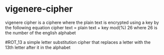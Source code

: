 # vigenere-cipher
vigenere cipher is a ciphere where the plain text is encrypted using a key by the following equation
cipher text = plain text + key mod(%) 26
where 26 is the number of the english alphabet

#ROT_13
a simple letter substitution cipher that replaces a letter with the 13th letter after it in the alphabet
